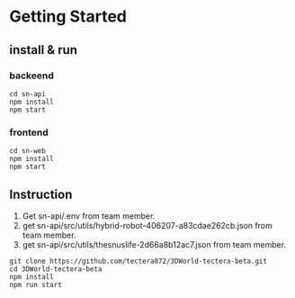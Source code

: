 # Getting Started
## install & run
### backeend
```
cd sn-api
npm install
npm start
```
### frontend
```
cd sn-web
npm install
npm start
```

## Instruction

1. Get sn-api/.env from team member.
2. get sn-api/src/utils/hybrid-robot-406207-a83cdae262cb.json from team member.
3. get sn-api/src/utils/thesnuslife-2d66a8b12ac7.json from team member.

```
git clone https://github.com/tectera872/3DWorld-tectera-beta.git
cd 3DWorld-tectera-beta
npm install
npm run start
```